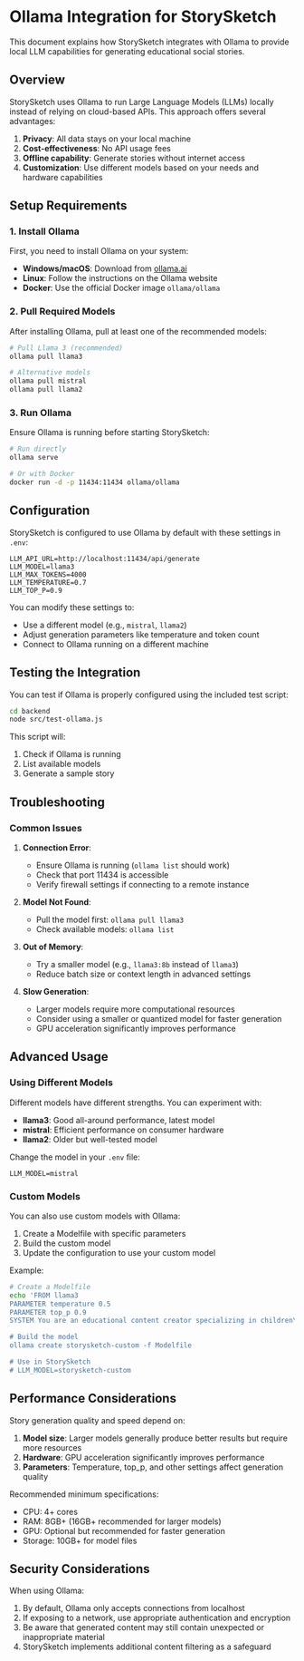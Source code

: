 # Ollama Integration for StorySketch

This document explains how StorySketch integrates with Ollama to provide local LLM capabilities for generating educational social stories.

## Overview

StorySketch uses Ollama to run Large Language Models (LLMs) locally instead of relying on cloud-based APIs. This approach offers several advantages:

1. **Privacy**: All data stays on your local machine
2. **Cost-effectiveness**: No API usage fees
3. **Offline capability**: Generate stories without internet access
4. **Customization**: Use different models based on your needs and hardware capabilities

## Setup Requirements

### 1. Install Ollama

First, you need to install Ollama on your system:

- **Windows/macOS**: Download from [ollama.ai](https://ollama.ai/)
- **Linux**: Follow the instructions on the Ollama website
- **Docker**: Use the official Docker image `ollama/ollama`

### 2. Pull Required Models

After installing Ollama, pull at least one of the recommended models:

```bash
# Pull Llama 3 (recommended)
ollama pull llama3

# Alternative models
ollama pull mistral
ollama pull llama2
```

### 3. Run Ollama

Ensure Ollama is running before starting StorySketch:

```bash
# Run directly
ollama serve

# Or with Docker
docker run -d -p 11434:11434 ollama/ollama
```

## Configuration

StorySketch is configured to use Ollama by default with these settings in `.env`:

```
LLM_API_URL=http://localhost:11434/api/generate
LLM_MODEL=llama3
LLM_MAX_TOKENS=4000
LLM_TEMPERATURE=0.7
LLM_TOP_P=0.9
```

You can modify these settings to:
- Use a different model (e.g., `mistral`, `llama2`)
- Adjust generation parameters like temperature and token count
- Connect to Ollama running on a different machine

## Testing the Integration

You can test if Ollama is properly configured using the included test script:

```bash
cd backend
node src/test-ollama.js
```

This script will:
1. Check if Ollama is running
2. List available models
3. Generate a sample story

## Troubleshooting

### Common Issues

1. **Connection Error**:
   - Ensure Ollama is running (`ollama list` should work)
   - Check that port 11434 is accessible
   - Verify firewall settings if connecting to a remote instance

2. **Model Not Found**:
   - Pull the model first: `ollama pull llama3`
   - Check available models: `ollama list`

3. **Out of Memory**:
   - Try a smaller model (e.g., `llama3:8b` instead of `llama3`)
   - Reduce batch size or context length in advanced settings

4. **Slow Generation**:
   - Larger models require more computational resources
   - Consider using a smaller or quantized model for faster generation
   - GPU acceleration significantly improves performance

## Advanced Usage

### Using Different Models

Different models have different strengths. You can experiment with:

- **llama3**: Good all-around performance, latest model
- **mistral**: Efficient performance on consumer hardware
- **llama2**: Older but well-tested model

Change the model in your `.env` file:
```
LLM_MODEL=mistral
```

### Custom Models

You can also use custom models with Ollama:

1. Create a Modelfile with specific parameters
2. Build the custom model
3. Update the configuration to use your custom model

Example:
```bash
# Create a Modelfile
echo 'FROM llama3
PARAMETER temperature 0.5
PARAMETER top_p 0.9
SYSTEM You are an educational content creator specializing in children\'s stories.' > Modelfile

# Build the model
ollama create storysketch-custom -f Modelfile

# Use in StorySketch
# LLM_MODEL=storysketch-custom
```

## Performance Considerations

Story generation quality and speed depend on:

1. **Model size**: Larger models generally produce better results but require more resources
2. **Hardware**: GPU acceleration significantly improves performance
3. **Parameters**: Temperature, top_p, and other settings affect generation quality

Recommended minimum specifications:
- CPU: 4+ cores
- RAM: 8GB+ (16GB+ recommended for larger models)
- GPU: Optional but recommended for faster generation
- Storage: 10GB+ for model files

## Security Considerations

When using Ollama:

1. By default, Ollama only accepts connections from localhost
2. If exposing to a network, use appropriate authentication and encryption
3. Be aware that generated content may still contain unexpected or inappropriate material
4. StorySketch implements additional content filtering as a safeguard
